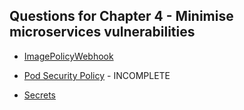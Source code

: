 ## Questions for Chapter 4 - Minimise microservices vulnerabilities

- [ImagePolicyWebhook](imagepolicywebhook.md)

- [Pod Security Policy](psp.md) - INCOMPLETE

- [Secrets](secrets.md)
